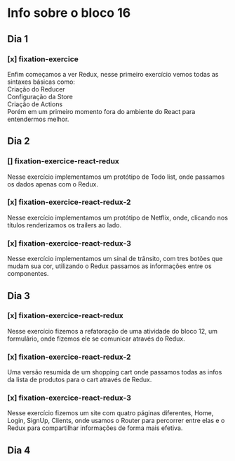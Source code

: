 # Info sobre o bloco 16
## Dia 1
### [x] fixation-exercice
Enfim começamos a ver Redux, nesse primeiro exercício vemos todas as sintaxes básicas como: <br>
Criação do Reducer<br>
Configuração da Store<br>
Criação de Actions<br>
Porém em um primeiro momento fora do ambiente do React para entendermos melhor.
## Dia 2
### [] fixation-exercice-react-redux
Nesse exercício implementamos um protótipo de Todo list, onde passamos os dados apenas com o Redux.
### [x] fixation-exercice-react-redux-2
Nesse exercício implementamos um protótipo de Netflix, onde, clicando nos títulos renderizamos os trailers ao lado.
### [x] fixation-exercice-react-redux-3
Nesse exercício implementamos um sinal de trânsito, com tres botões que mudam sua cor, utilizando o Redux passamos as informações entre os componentes.

## Dia 3
### [x] fixation-exercice-react-redux
Nesse exercício fizemos a refatoração de uma atividade do bloco 12, um formulário, onde fizemos ele se comunicar através do Redux.
### [x] fixation-exercice-react-redux-2
Uma versão resumida de um shopping cart onde passamos todas as infos da lista de produtos para o cart através de Redux.
### [x] fixation-exercice-react-redux-3
Nesse exercício fizemos um site com quatro páginas diferentes, Home, Login, SignUp, Clients, onde usamos o Router para percorrer entre elas e o Redux para compartilhar informações de forma mais efetiva.

## Dia 4
